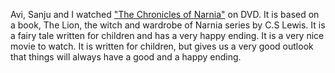 <html><body><p>Avi, Sanju and I watched <a href="http://en.wikipedia.org/wiki/The_Chronicles_of_Narnia">"The Chronicles of Narnia"</a> on DVD. It is based on a book, The Lion, the witch and wardrobe of  Narnia series by C.S Lewis. It is a fairy tale written for children and has a very happy ending. It is a very nice movie to watch. It is written for children, but gives us a very good outlook that things will always have a good and a happy ending.</p></body></html>